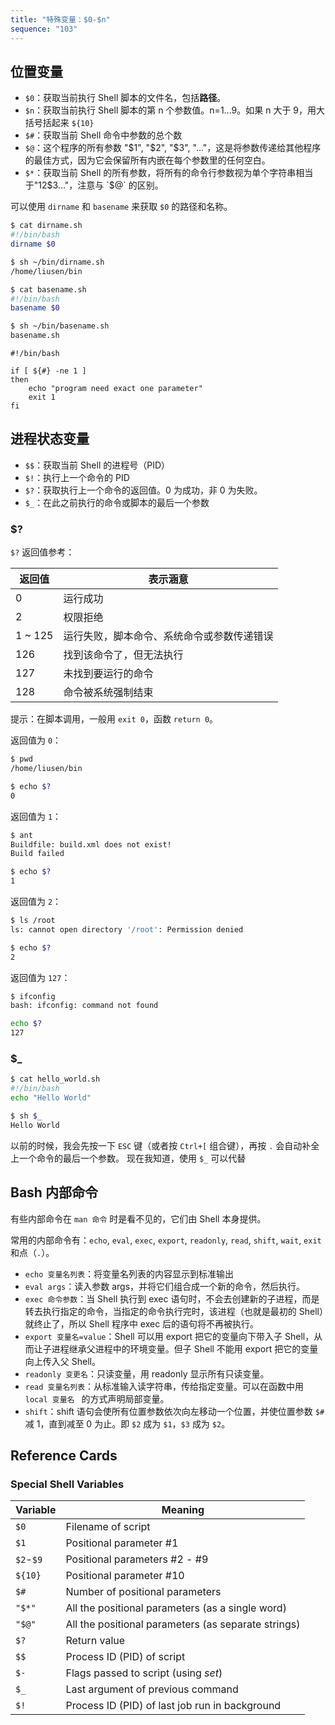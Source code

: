 ```yaml
---
title: "特殊变量：$0-$n"
sequence: "103"
---
```


## 位置变量

- `$0`：获取当前执行 Shell 脚本的文件名，包括**路径**。
- `$n`：获取当前执行 Shell 脚本的第 n 个参数值。n=1...9。如果 n 大于 9，用大括号括起来 `${10}`
- `$#`：获取当前 Shell 命令中参数的总个数
- `$@`：这个程序的所有参数 "$1", "$2", "$3", "..."，这是将参数传递给其他程序的最佳方式，因为它会保留所有内嵌在每个参数里的任何空白。
- `$*`：获取当前 Shell 的所有参数，将所有的命令行参数视为单个字符串相当于"$1$2$3..."，注意与 `$@` 的区别。

可以使用 `dirname` 和 `basename` 来获取 `$0` 的路径和名称。

```bash
$ cat dirname.sh
#!/bin/bash
dirname $0

$ sh ~/bin/dirname.sh
/home/liusen/bin

$ cat basename.sh
#!/bin/bash
basename $0

$ sh ~/bin/basename.sh
basename.sh
```

```text
#!/bin/bash

if [ ${#} -ne 1 ]
then
    echo "program need exact one parameter"
    exit 1
fi
```

## 进程状态变量

- `$$`：获取当前 Shell 的进程号（PID）
- `$!`：执行上一个命令的 PID
- `$?`：获取执行上一个命令的返回值。0 为成功，非 0 为失败。
- `$_`：在此之前执行的命令或脚本的最后一个参数

### $?

`$?` 返回值参考：

| 返回值     | 表示涵意                                   |
|---------| ------------------------------------------ |
| 0       | 运行成功                                   |
| 2       | 权限拒绝                                   |
| 1 ~ 125 | 运行失败，脚本命令、系统命令或参数传递错误 |
| 126     | 找到该命令了，但无法执行                   |
| 127     | 未找到要运行的命令                         |
| 128     | 命令被系统强制结束                         |

提示：在脚本调用，一般用 `exit 0`，函数 `return 0`。

返回值为 `0`：

```bash
$ pwd
/home/liusen/bin

$ echo $?
0
```

返回值为 `1`：

```bash
$ ant
Buildfile: build.xml does not exist!
Build failed

$ echo $?
1
```

返回值为 `2`：

```bash
$ ls /root
ls: cannot open directory '/root': Permission denied

$ echo $?
2
```

返回值为 `127`：

```bash
$ ifconfig
bash: ifconfig: command not found

echo $?
127
```

### $_

```bash
$ cat hello_world.sh
#!/bin/bash
echo "Hello World"

$ sh $_
Hello World
```

以前的时候，我会先按一下 `ESC` 键（或者按 `Ctrl+[` 组合键），再按 `.` 会自动补全上一个命令的最后一个参数。
现在我知道，使用 `$_` 可以代替

## Bash 内部命令

有些内部命令在 `man 命令` 时是看不见的，它们由 Shell 本身提供。

常用的内部命令有：`echo`, `eval`, `exec`, `export`, `readonly`, `read`, `shift`, `wait`, `exit` 和点（`.`）。

- `echo 变量名列表`：将变量名列表的内容显示到标准输出
- `eval args`：读入参数 args，并将它们组合成一个新的命令，然后执行。
- `exec 命令参数`：当 Shell 执行到 exec 语句时，不会去创建新的子进程，而是转去执行指定的命令，当指定的命令执行完时，该进程（也就是最初的 Shell）就终止了，所以 Shell 程序中 exec 后的语句将不再被执行。
- `export 变量名=value`：Shell 可以用 export 把它的变量向下带入子 Shell，从而让子进程继承父进程中的环境变量。但子 Shell 不能用 export 把它的变量向上传入父 Shell。
- `readonly 变更名`：只读变量，用 readonly 显示所有只读变量。
- `read 变量名列表`：从标准输入读字符串，传给指定变量。可以在函数中用 `local 变量名 ` 的方式声明局部变量。
- `shift`：shift 语句会使所有位置参数依次向左移动一个位置，并使位置参数 `$#` 减 1，直到减至 0 为止。即 `$2` 成为 `$1`，`$3` 成为 `$2`。

## Reference Cards

### Special Shell Variables

| Variable  | Meaning                                             |
|-----------|-----------------------------------------------------|
| `$0`      | Filename of script                                  |
| `$1`      | Positional parameter #1                             |
| `$2`-`$9` | Positional parameters #2 - #9                       |
| `${10}`   | Positional parameter #10                            |
| `$#`      | Number of positional parameters                     |
| `"$*"`    | All the positional parameters (as a single word)    |
| `"$@"`    | All the positional parameters (as separate strings) |
| `$?`      | Return value                                        |
| `$$`      | Process ID (PID) of script                          |
| `$-`      | Flags passed to script (using *set*)                |
| `$_`      | Last argument of previous command                   |
| `$!`      | Process ID (PID) of last job run in background      |


